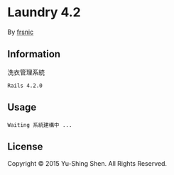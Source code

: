 # Laundry 4.2

By [frsnic](http://github.com/frsnic)

## Information
洗衣管理系統
```
Rails 4.2.0
```

## Usage
```
Waiting 系統建構中 ...
```

## License
Copyright © 2015 Yu-Shing Shen. All Rights Reserved.